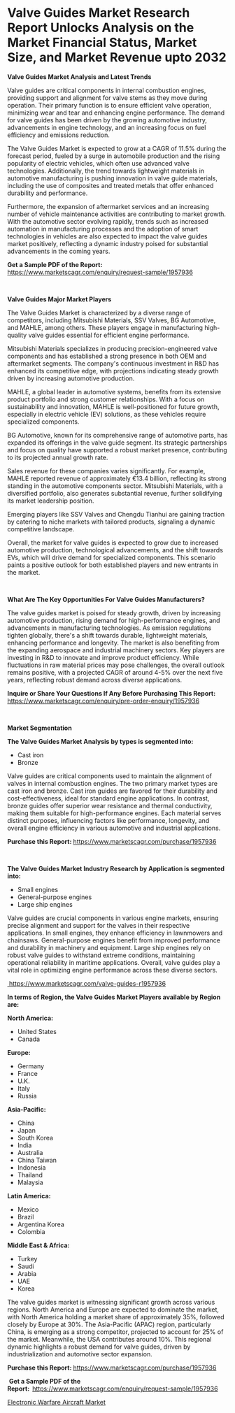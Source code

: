 <p><h1>Valve Guides Market Research Report Unlocks Analysis on the Market Financial Status, Market Size, and Market Revenue upto 2032</h1></p><p><strong>Valve Guides Market Analysis and Latest Trends</strong></p>
<p><p>Valve guides are critical components in internal combustion engines, providing support and alignment for valve stems as they move during operation. Their primary function is to ensure efficient valve operation, minimizing wear and tear and enhancing engine performance. The demand for valve guides has been driven by the growing automotive industry, advancements in engine technology, and an increasing focus on fuel efficiency and emissions reduction.</p><p>The Valve Guides Market is expected to grow at a CAGR of 11.5% during the forecast period, fueled by a surge in automobile production and the rising popularity of electric vehicles, which often use advanced valve technologies. Additionally, the trend towards lightweight materials in automotive manufacturing is pushing innovation in valve guide materials, including the use of composites and treated metals that offer enhanced durability and performance.</p><p>Furthermore, the expansion of aftermarket services and an increasing number of vehicle maintenance activities are contributing to market growth. With the automotive sector evolving rapidly, trends such as increased automation in manufacturing processes and the adoption of smart technologies in vehicles are also expected to impact the valve guides market positively, reflecting a dynamic industry poised for substantial advancements in the coming years.</p></p>
<p><strong>Get a Sample PDF of the Report:&nbsp;</strong> <a href="https://www.marketscagr.com/enquiry/request-sample/1957936?utm_campaign=3189&utm_medium=2&utm_source=Github&utm_content=ia&utm_term=08042025&utm_id=valve-guides">https://www.marketscagr.com/enquiry/request-sample/1957936</a></p>
<p>&nbsp;</p>
<p><strong>Valve Guides Major Market Players</strong></p>
<p><p>The Valve Guides Market is characterized by a diverse range of competitors, including Mitsubishi Materials, SSV Valves, BG Automotive, and MAHLE, among others. These players engage in manufacturing high-quality valve guides essential for efficient engine performance.</p><p>Mitsubishi Materials specializes in producing precision-engineered valve components and has established a strong presence in both OEM and aftermarket segments. The company's continuous investment in R&D has enhanced its competitive edge, with projections indicating steady growth driven by increasing automotive production.</p><p>MAHLE, a global leader in automotive systems, benefits from its extensive product portfolio and strong customer relationships. With a focus on sustainability and innovation, MAHLE is well-positioned for future growth, especially in electric vehicle (EV) solutions, as these vehicles require specialized components.</p><p>BG Automotive, known for its comprehensive range of automotive parts, has expanded its offerings in the valve guide segment. Its strategic partnerships and focus on quality have supported a robust market presence, contributing to its projected annual growth rate.</p><p>Sales revenue for these companies varies significantly. For example, MAHLE reported revenue of approximately €13.4 billion, reflecting its strong standing in the automotive components sector. Mitsubishi Materials, with a diversified portfolio, also generates substantial revenue, further solidifying its market leadership position.</p><p>Emerging players like SSV Valves and Chengdu Tianhui are gaining traction by catering to niche markets with tailored products, signaling a dynamic competitive landscape.</p><p>Overall, the market for valve guides is expected to grow due to increased automotive production, technological advancements, and the shift towards EVs, which will drive demand for specialized components. This scenario paints a positive outlook for both established players and new entrants in the market.</p></p>
<p>&nbsp;</p>
<p><strong>What Are The Key Opportunities For Valve Guides Manufacturers?</strong></p>
<p><p>The valve guides market is poised for steady growth, driven by increasing automotive production, rising demand for high-performance engines, and advancements in manufacturing technologies. As emission regulations tighten globally, there's a shift towards durable, lightweight materials, enhancing performance and longevity. The market is also benefiting from the expanding aerospace and industrial machinery sectors. Key players are investing in R&D to innovate and improve product efficiency. While fluctuations in raw material prices may pose challenges, the overall outlook remains positive, with a projected CAGR of around 4-5% over the next five years, reflecting robust demand across diverse applications.</p></p>
<p><strong>Inquire or Share Your Questions If Any Before Purchasing This Report:</strong> <a href="https://www.marketscagr.com/enquiry/pre-order-enquiry/1957936?utm_campaign=3189&utm_medium=2&utm_source=Github&utm_content=ia&utm_term=08042025&utm_id=valve-guides">https://www.marketscagr.com/enquiry/pre-order-enquiry/1957936</a></p>
<p>&nbsp;</p>
<p><strong>Market Segmentation</strong></p>
<p><strong>The Valve Guides Market Analysis by types is segmented into:</strong></p>
<p><ul><li>Cast iron</li><li>Bronze</li></ul></p>
<p><p>Valve guides are critical components used to maintain the alignment of valves in internal combustion engines. The two primary market types are cast iron and bronze. Cast iron guides are favored for their durability and cost-effectiveness, ideal for standard engine applications. In contrast, bronze guides offer superior wear resistance and thermal conductivity, making them suitable for high-performance engines. Each material serves distinct purposes, influencing factors like performance, longevity, and overall engine efficiency in various automotive and industrial applications.</p></p>
<p><strong>Purchase this Report:&nbsp;</strong><a href="https://www.marketscagr.com/purchase/1957936?utm_campaign=3189&utm_medium=2&utm_source=Github&utm_content=ia&utm_term=08042025&utm_id=valve-guides">https://www.marketscagr.com/purchase/1957936</a></p>
<p>&nbsp;</p>
<p><strong>The Valve Guides Market Industry Research by Application is segmented into:</strong></p>
<p><ul><li>Small engines</li><li>General-purpose engines</li><li>Large ship engines</li></ul></p>
<p><p>Valve guides are crucial components in various engine markets, ensuring precise alignment and support for the valves in their respective applications. In small engines, they enhance efficiency in lawnmowers and chainsaws. General-purpose engines benefit from improved performance and durability in machinery and equipment. Large ship engines rely on robust valve guides to withstand extreme conditions, maintaining operational reliability in maritime applications. Overall, valve guides play a vital role in optimizing engine performance across these diverse sectors.</p></p>
<p><a href="https://www.marketscagr.com/valve-guides-r1957936?utm_campaign=3189&utm_medium=2&utm_source=Github&utm_content=ia&utm_term=08042025&utm_id=valve-guides">&nbsp;https://www.marketscagr.com/valve-guides-r1957936</a></p>
<p><strong>In terms of Region, the Valve Guides Market Players available by Region are:</strong></p>
<p>
    <p> <strong> North America: </strong>
        <ul>
            <li>United States</li>
            <li>Canada</li>
        </ul>
        </p> 
    <p> <strong> Europe: </strong>
        <ul>
            <li>Germany</li>
            <li>France</li>
            <li>U.K.</li>
            <li>Italy</li>
            <li>Russia</li>
        </ul>
        </p> 
    <p> <strong> Asia-Pacific: </strong>
        <ul>
            <li>China</li>
            <li>Japan</li>
            <li>South Korea</li>
            <li>India</li>
            <li>Australia</li>
            <li>China Taiwan</li>
            <li>Indonesia</li>
            <li>Thailand</li>
            <li>Malaysia</li>
        </ul>
        </p> 
    <p> <strong> Latin America: </strong>
        <ul>
            <li>Mexico</li>
            <li>Brazil</li>
            <li>Argentina Korea</li>
            <li>Colombia</li>
        </ul>
        </p> 
    <p> <strong> Middle East & Africa: </strong>
        <ul>
            <li>Turkey</li>
            <li>Saudi</li>
            <li>Arabia</li>
            <li>UAE</li>
            <li>Korea</li>
        </ul>
    </p>
    </p>
<p><p>The valve guides market is witnessing significant growth across various regions. North America and Europe are expected to dominate the market, with North America holding a market share of approximately 35%, followed closely by Europe at 30%. The Asia-Pacific (APAC) region, particularly China, is emerging as a strong competitor, projected to account for 25% of the market. Meanwhile, the USA contributes around 10%. This regional dynamic highlights a robust demand for valve guides, driven by industrialization and automotive sector expansion.</p></p>
<p><strong>Purchase this Report: </strong><a href="https://www.marketscagr.com/purchase/1957936?utm_campaign=3189&utm_medium=2&utm_source=Github&utm_content=ia&utm_term=08042025&utm_id=valve-guides">https://www.marketscagr.com/purchase/1957936</a></p>
<p>&nbsp;<strong>Get a Sample PDF of the Report:&nbsp;&nbsp;</strong><a href="https://www.marketscagr.com/enquiry/request-sample/1957936?utm_campaign=3189&utm_medium=2&utm_source=Github&utm_content=ia&utm_term=08042025&utm_id=valve-guides">https://www.marketscagr.com/enquiry/request-sample/1957936</a></p>
<p><strong></strong></p>
<p><p><a href="https://github.com/mohmodsiason/Market-Research-Report-List-1/blob/main/electronic-warfare-aircraft-market.md?utm_campaign=3189&utm_medium=2&utm_source=Github&utm_content=ia&utm_term=08042025&utm_id=valve-guides">Electronic Warfare Aircraft Market</a></p></p>
